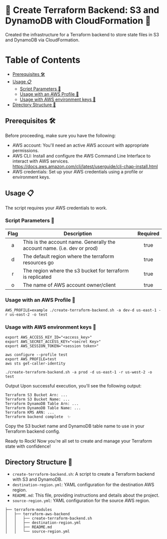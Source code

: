 # 🚀 Create Terraform Backend: S3 and DynamoDB with CloudFormation 🚀

Created the infrastructure for a Terraform backend to store state files in S3 and DynamoDB via CloudFormation.

Table of Contents
=================

   * [Prerequisites 🛠️](#prerequisites-️)
   * [Usage 📋](#usage-)
      * [Script Parameters 🎯](#script-parameters-)
      * [Usage with an AWS Profile 🔄](#usage-with-an-aws-profile-)
      * [Usage with AWS environment keys  🔑](#usage-with-aws-environment-keys--)
   * [Directory Structure 📂](#directory-structure-)


## Prerequisites 🛠️

Before proceeding, make sure you have the following:

* AWS account: You'll need an active AWS account with appropriate permissions.
* AWS CLI: Install and configure the AWS Command Line Interface to interact with AWS services. https://docs.aws.amazon.com/cli/latest/userguide/cli-chap-install.html
* AWS credentials: Set up your AWS credentials using a profile or environment keys.

## Usage 📋

The script requires your AWS credentials to work.

### Script Parameters 🎯


| Flag  | Description                                                              | Required |
| :---: | ------------------------------------------------------------------------ | :------: |
| a     | This is the account name. Generally the account name. (i.e. dev or prod) | true     |
| d     | The default region where the terraform resources go                      | true     |
| r     | The region where the s3 bucket for terraform is replicated               | true     |
| o     | The name of AWS account owner/client                                     | true     |

### Usage with an AWS Profile 🔄

```
AWS_PROFILE=example ./create-terraform-backend.sh -a dev-d us-east-1 -r us-east-2 -o test
```

### Usage with AWS environment keys  🔑

```
export AWS_ACCESS_KEY_ID="<access_key>"
export AWS_SECRET_ACCESS_KEY="<secret Key>"
export AWS_SESSION_TOKEN="<session token>"

aws configure --profile test
export AWS_PROFILE=test
aws sts get-caller-identity

./create-terraform-backend.sh -a prod -d us-east-1 -r us-west-2 -o test
```

Output
Upon successful execution, you'll see the following output:

```
Terraform S3 Bucket Arn: ...
Terraform S3 Bucket Name: ...
Terraform DynamoDB Table Arn: ...
Terraform DynamoDB Table Name: ...
Terraform KMS ARN: ...
Terraform backend complete  ✨
```

Copy the S3 bucket name and DynamoDB table name to use in your Terraform backend config.

Ready to Rock!
Now you're all set to create and manage your Terraform state with confidence! ️

## Directory Structure 📂

  * `create-terraform-backend.sh`: A script to create a Terraform backend with S3 and DynamoDB.
  * `destination-region.yml`: YAML configuration for the destination AWS region.
  * `README.md`: This file, providing instructions and details about the project.
  * `source-region.yml`: YAML configuration for the source AWS region.

```
├── terraform-modules
│   ├── terraform-aws-backend
│   │   ├── create-terraform-backend.sh
│   │   ├── destination-region.yml
│   │   ├── README.md
│   │   └── source-region.yml

```